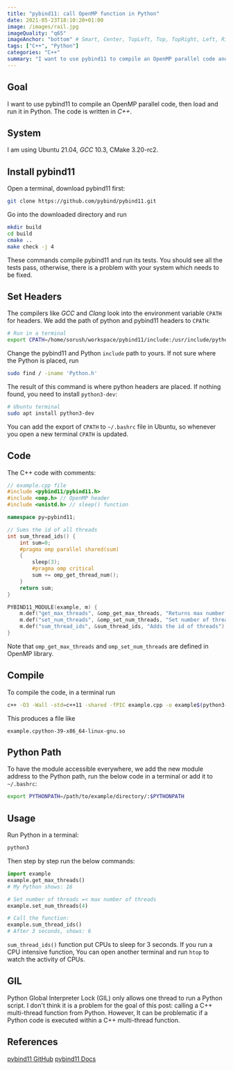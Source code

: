 ```yaml
---
title: "pybind11: call OpenMP function in Python"
date: 2021-05-23T18:10:20+01:00
image: /images/rail.jpg
imageQuality: "q65"
imageAnchor: "bottom" # Smart, Center, TopLeft, Top, TopRight, Left, Right, BottomLeft, Bottom, BottomRight.
tags: ["C++", "Python"]
categories: "C++" 
summary: "I want to use pybind11 to compile an OpenMP parallel code and load and run it in Python. The code is in C++. "
---
```


## Goal

I want to use pybind11 to compile an OpenMP parallel code, then load and run it in Python. The code is written in *C++*. 

## System

I am using Ubuntu 21.04, *GCC* 10.3, CMake 3.20-rc2.

## Install pybind11

Open a terminal, download pybind11 first:

```sh
git clone https://github.com/pybind/pybind11.git
```

 Go into the downloaded directory and run

```bash
mkdir build
cd build
cmake ..
make check -j 4
```

These commands compile pybind11 and run its tests. You should see all the tests pass, otherwise, there is a problem with your system which needs to be fixed. 

## Set Headers

The compilers like *GCC* and *Clang* look into the environment variable `CPATH` for headers. We add the path of python and pybind11 headers to `CPATH`:

```bash
# Run in a terminal
export CPATH=/home/sorush/workspace/pybind11/include:/usr/include/python3.9/:$CPATH 
```
Change the pybind11 and Python `include` path to yours. If not sure where the Python is placed, run

```bash
sudo find / -iname 'Python.h'
```
The result of this command is where python headers are placed. If nothing found, you need to install `python3-dev`:

```bash
# Ubuntu terminal
sudo apt install python3-dev
```

You can add the export of `CPATH` to `~/.bashrc` file in Ubuntu, so whenever you open a new terminal `CPATH` is updated.

## Code

The C++ code with comments:

```c++
// example.cpp file
#include <pybind11/pybind11.h>
#include <omp.h> // OpenMP header
#include <unistd.h> // sleep() function

namespace py=pybind11;

// Sums the id of all threads
int sum_thread_ids() {
    int sum=0;
    #pragma omp parallel shared(sum)
    {
        sleep(3);
        #pragma omp critical
        sum += omp_get_thread_num();
    }
    return sum;
}

PYBIND11_MODULE(example, m) {
    m.def("get_max_threads", &omp_get_max_threads, "Returns max number of threads");
    m.def("set_num_threads", &omp_set_num_threads, "Set number of threads");
    m.def("sum_thread_ids", &sum_thread_ids, "Adds the id of threads");
}
```

Note that `omp_get_max_threads` and `omp_set_num_threads` are defined in OpenMP library.

## Compile

To compile the code, in a terminal run

```bash
c++ -O3 -Wall -std=c++11 -shared -fPIC example.cpp -o example$(python3-config --extension-suffix) -fopenmp
```

This produces a file like

```
example.cpython-39-x86_64-linux-gnu.so
```

## Python Path

To have the module accessible everywhere, we add the new module address to the Python path, run the below code in a terminal or add it to `~/.bashrc`:

```bash
export PYTHONPATH=/path/to/example/directory/:$PYTHONPATH
```

## Usage

Run Python in a terminal: 

```bash
python3
```
Then step by step run the below commands:

```python
import example
example.get_max_threads()
# My Python shows: 16

# Set number of threads =< max number of threads
example.set_num_threads(4)

# Call the function:
example.sum_thread_ids()
# After 3 seconds, shows: 6
```

`sum_thread_ids()` function put CPUs to sleep for 3 seconds. If you run a CPU intensive function, You can open another terminal and run `htop` to watch the activity of CPUs.

## GIL

Python Global Interpreter Lock (GIL) only allows one thread to run a Python script. I don't think it is a problem for the goal of this post: calling a C++ multi-thread function from Python. However, It can be problematic if a Python code is executed within a C++ multi-thread function.   



## References

[pybind11 GitHub](https://github.com/pybind/pybind11)
[pybind11 Docs](https://pybind11.readthedocs.io/en/latest/basics.html)


